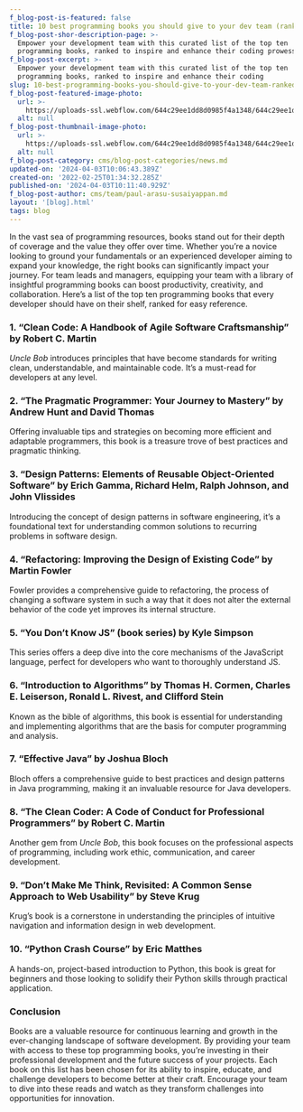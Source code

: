 ```yaml
---
f_blog-post-is-featured: false
title: 10 best programming books you should give to your dev team (ranked)
f_blog-post-shor-description-page: >-
  Empower your development team with this curated list of the top ten
  programming books, ranked to inspire and enhance their coding prowess.
f_blog-post-excerpt: >-
  Empower your development team with this curated list of the top ten
  programming books, ranked to inspire and enhance their coding
slug: 10-best-programming-books-you-should-give-to-your-dev-team-ranked
f_blog-post-featured-image-photo:
  url: >-
    https://uploads-ssl.webflow.com/644c29ee1dd8d0985f4a1348/644c29ee1dd8d0e9cd4a1385_image-1-blog-dev-template.png
  alt: null
f_blog-post-thumbnail-image-photo:
  url: >-
    https://uploads-ssl.webflow.com/644c29ee1dd8d0985f4a1348/644c29ee1dd8d05b674a1360_thumbnail-1-blog-dev-template.png
  alt: null
f_blog-post-category: cms/blog-post-categories/news.md
updated-on: '2024-04-03T10:06:43.389Z'
created-on: '2022-02-25T01:34:32.285Z'
published-on: '2024-04-03T10:11:40.929Z'
f_blog-post-author: cms/team/paul-arasu-susaiyappan.md
layout: '[blog].html'
tags: blog
---
```


In the vast sea of programming resources, books stand out for their depth of coverage and the value they offer over time. Whether you’re a novice looking to ground your fundamentals or an experienced developer aiming to expand your knowledge, the right books can significantly impact your journey. For team leads and managers, equipping your team with a library of insightful programming books can boost productivity, creativity, and collaboration. Here’s a list of the top ten programming books that every developer should have on their shelf, ranked for easy reference.

### 1\. **“Clean Code: A Handbook of Agile Software Craftsmanship” by Robert C. Martin**

_Uncle Bob_ introduces principles that have become standards for writing clean, understandable, and maintainable code. It’s a must-read for developers at any level.

### 2\. **“The Pragmatic Programmer: Your Journey to Mastery” by Andrew Hunt and David Thomas**

Offering invaluable tips and strategies on becoming more efficient and adaptable programmers, this book is a treasure trove of best practices and pragmatic thinking.

### 3\. **“Design Patterns: Elements of Reusable Object-Oriented Software” by Erich Gamma, Richard Helm, Ralph Johnson, and John Vlissides**

Introducing the concept of design patterns in software engineering, it’s a foundational text for understanding common solutions to recurring problems in software design.

### 4\. **“Refactoring: Improving the Design of Existing Code” by Martin Fowler**

Fowler provides a comprehensive guide to refactoring, the process of changing a software system in such a way that it does not alter the external behavior of the code yet improves its internal structure.

### 5\. **“You Don’t Know JS” (book series) by Kyle Simpson**

This series offers a deep dive into the core mechanisms of the JavaScript language, perfect for developers who want to thoroughly understand JS.

### 6\. **“Introduction to Algorithms” by Thomas H. Cormen, Charles E. Leiserson, Ronald L. Rivest, and Clifford Stein**

Known as the bible of algorithms, this book is essential for understanding and implementing algorithms that are the basis for computer programming and analysis.

### 7\. **“Effective Java” by Joshua Bloch**

Bloch offers a comprehensive guide to best practices and design patterns in Java programming, making it an invaluable resource for Java developers.

### 8\. **“The Clean Coder: A Code of Conduct for Professional Programmers” by Robert C. Martin**

Another gem from _Uncle Bob_, this book focuses on the professional aspects of programming, including work ethic, communication, and career development.

### 9\. **“Don’t Make Me Think, Revisited: A Common Sense Approach to Web Usability” by Steve Krug**

Krug’s book is a cornerstone in understanding the principles of intuitive navigation and information design in web development.

### 10\. **“Python Crash Course” by Eric Matthes**

A hands-on, project-based introduction to Python, this book is great for beginners and those looking to solidify their Python skills through practical application.

### **Conclusion**

Books are a valuable resource for continuous learning and growth in the ever-changing landscape of software development. By providing your team with access to these top programming books, you’re investing in their professional development and the future success of your projects. Each book on this list has been chosen for its ability to inspire, educate, and challenge developers to become better at their craft. Encourage your team to dive into these reads and watch as they transform challenges into opportunities for innovation.
